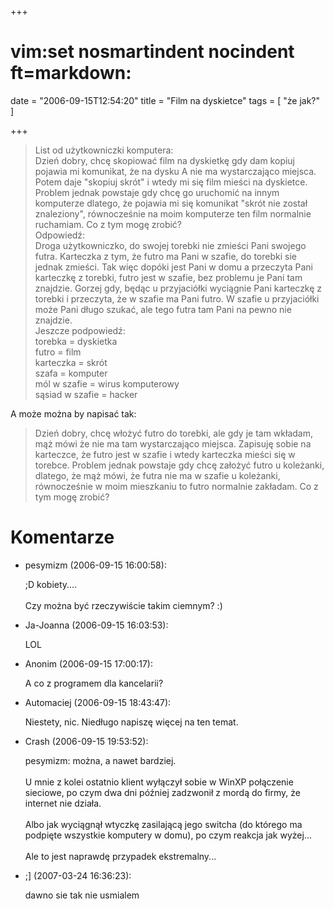 +++
# vim:set nosmartindent nocindent ft=markdown:
date = "2006-09-15T12:54:20"
title = "Film na dyskietce"
tags = [ "że jak?" ]

+++

> List od użytkowniczki komputera:  
Dzień dobry, chcę skopiować film na dyskietkę gdy dam kopiuj pojawia mi
komunikat, że na dysku A nie ma wystarczająco miejsca. Potem daje "skopiuj
skrót" i wtedy mi się film mieści na dyskietce. Problem jednak powstaje gdy
chcę go uruchomić na innym komputerze dlatego, że pojawia mi się komunikat
"skrót nie został znaleziony", równocześnie na moim komputerze ten film
normalnie ruchamiam. Co z tym mogę zrobić?  
Odpowiedź:  
Droga użytkowniczko, do swojej torebki nie zmieści Pani swojego futra.
Karteczka z tym, że futro ma Pani w szafie, do torebki sie jednak zmieści. Tak
więc dopóki jest Pani w domu a przeczyta Pani karteczkę z torebki, futro jest
w szafie, bez problemu je Pani tam znajdzie. Gorzej gdy, będąc u przyjaciółki
wyciągnie Pani karteczkę z torebki i przeczyta, że w szafie ma Pani futro. W
szafie u przyjaciółki może Pani długo szukać, ale tego futra tam Pani na pewno
nie znajdzie.  
Jeszcze podpowiedź:  
torebka = dyskietka  
futro = film  
karteczka = skrót  
szafa = komputer  
mól w szafie = wirus komputerowy  
sąsiad w szafie = hacker

A może można by napisać tak:

> Dzień dobry, chcę włożyć futro do torebki, ale gdy je tam wkładam, mąż mówi że
> nie ma tam wystarczająco miejsca. Zapisuję sobie na karteczce, że futro jest
> w szafie i wtedy karteczka mieści się w torebce. Problem jednak powstaje gdy
> chcę założyć futro u koleżanki, dlatego, że mąż mówi, że futra nie ma w szafie
> u koleżanki, równocześnie w moim mieszkaniu to futro normalnie zakładam. Co
> z tym mogę zrobić?

# Komentarze

* pesymizm (2006-09-15 16:00:58): <p>;D kobiety....  <br /> <br />Czy można być
  rzeczywiście takim ciemnym? :)</p>
* Ja-Joanna (2006-09-15 16:03:53): <p>LOL</p>
* Anonim (2006-09-15 17:00:17): <p>A co z programem dla kancelarii?</p>
* Automaciej (2006-09-15 18:43:47): <p>Niestety, nic. Niedługo napiszę więcej na
  ten temat.</p>
* Crash (2006-09-15 19:53:52): <p>pesymizm: można, a nawet bardziej. <br /> <br
  />U mnie z kolei ostatnio klient wyłączył sobie w WinXP połączenie sieciowe,
  po czym dwa dni później zadzwonił z mordą do firmy, że internet nie działa.
  <br /> <br />Albo jak wyciągnął wtyczkę zasilającą jego switcha (do którego ma
  podpięte wszystkie komputery w domu), po czym reakcja jak wyżej... <br /> <br
  />Ale to jest naprawdę przypadek ekstremalny...</p>
* ;] (2007-03-24 16:36:23): <p>dawno sie tak nie usmialem</p>

